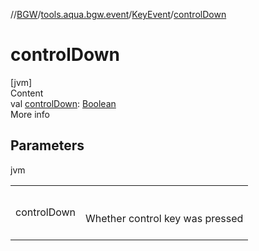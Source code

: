 //[BGW](../../../index.md)/[tools.aqua.bgw.event](../index.md)/[KeyEvent](index.md)/[controlDown](control-down.md)



# controlDown  
[jvm]  
Content  
val [controlDown](control-down.md): [Boolean](https://kotlinlang.org/api/latest/jvm/stdlib/kotlin/-boolean/index.html)  
More info  


## Parameters  
  
jvm  
  
| | |
|---|---|
| <a name="tools.aqua.bgw.event/KeyEvent/controlDown/#/PointingToDeclaration/"></a>controlDown| <a name="tools.aqua.bgw.event/KeyEvent/controlDown/#/PointingToDeclaration/"></a><br><br>Whether control key was pressed<br><br>|
  
  



